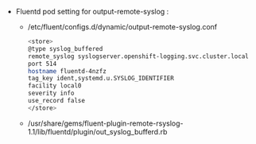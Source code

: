 - Fluentd pod setting for output-remote-syslog :  
  - /etc/fluent/configs.d/dynamic/output-remote-syslog.conf 
    ```bash
    <store>
    @type syslog_buffered
    remote_syslog syslogserver.openshift-logging.svc.cluster.local
    port 514
    hostname fluentd-4nzfz
    tag_key ident,systemd.u.SYSLOG_IDENTIFIER
    facility local0
    severity info
    use_record false
    </store>
    ```

  - /usr/share/gems/fluent-plugin-remote-rsyslog-1.1/lib/fluentd/plugin/out_syslog_bufferd.rb
